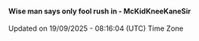 #### Wise man says only fool rush in - McKidKneeKaneSir
Updated on 19/09/2025 - 08:16:04 (UTC) Time Zone
